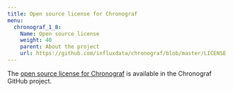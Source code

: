 ```yaml
---
title: Open source license for Chronograf
menu:
  chronograf_1_8:
    Name: Open source license
    weight: 40
    parent: About the project
    url: https://github.com/influxdata/chronograf/blob/master/LICENSE
---
```


The [open source license for Chronograf](https://github.com/influxdata/chronograf/blob/master/LICENSE) is available in the Chronograf GitHub project.
